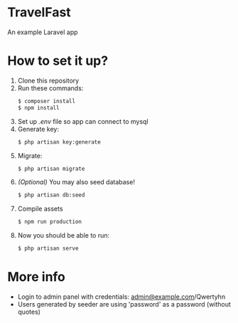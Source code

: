 # TravelFast
An example Laravel app

# How to set it up?
1. Clone this repository
2. Run these commands:
    ```sh
    $ composer install
    $ npm install
    ```
3. Set up *.env* file so app can connect to mysql
4. Generate key:
    ```sh
    $ php artisan key:generate
    ```
5. Migrate:
    ```sh
    $ php artisan migrate
    ```
6. *(Optional)* You may also seed database!
    ```sh
    $ php artisan db:seed
    ```
7. Compile assets
    ```sh
    $ npm run production
    ```
8. Now you should be able to run:
    ```sh
    $ php artisan serve
    ```
# More info
- Login to admin panel with credentials: admin@example.com/Qwertyhn
- Users generated by seeder are using 'password' as a password (without quotes)